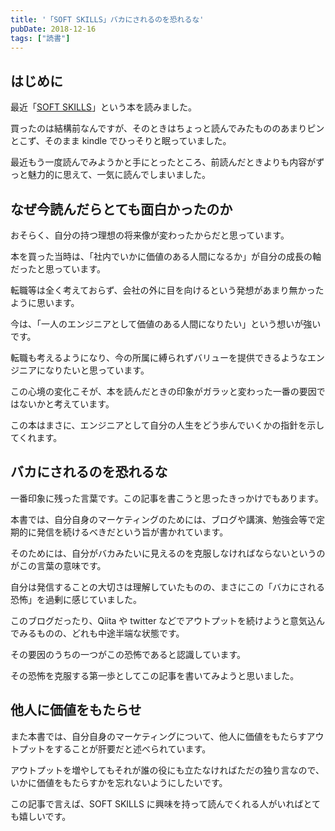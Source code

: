 ```yaml
---
title: '「SOFT SKILLS」バカにされるのを恐れるな'
pubDate: 2018-12-16
tags: ["読書"]
---
```


## はじめに

最近「[SOFT SKILLS](https://bookplus.nikkei.com/atcl/catalog/16/P51550/)」という本を読みました。

買ったのは結構前なんですが、そのときはちょっと読んでみたもののあまりピンとこず、そのまま kindle でひっそりと眠っていました。

最近もう一度読んでみようかと手にとったところ、前読んだときよりも内容がずっと魅力的に思えて、一気に読んでしまいました。

## なぜ今読んだらとても面白かったのか

おそらく、自分の持つ理想の将来像が変わったからだと思っています。

本を買った当時は、「社内でいかに価値のある人間になるか」が自分の成長の軸だったと思っています。

転職等は全く考えておらず、会社の外に目を向けるという発想があまり無かったように思います。

今は、「一人のエンジニアとして価値のある人間になりたい」という想いが強いです。

転職も考えるようになり、今の所属に縛られずバリューを提供できるようなエンジニアになりたいと思っています。

この心境の変化こそが、本を読んだときの印象がガラッと変わった一番の要因ではないかと考えています。

この本はまさに、エンジニアとして自分の人生をどう歩んでいくかの指針を示してくれます。

## バカにされるのを恐れるな

一番印象に残った言葉です。この記事を書こうと思ったきっかけでもあります。

本書では、自分自身のマーケティングのためには、ブログや講演、勉強会等で定期的に発信を続けるべきだという旨が書かれています。

そのためには、自分がバカみたいに見えるのを克服しなければならないというのがこの言葉の意味です。

自分は発信することの大切さは理解していたものの、まさにこの「バカにされる恐怖」を過剰に感じていました。

このブログだったり、Qiita や twitter などでアウトプットを続けようと意気込んでみるものの、どれも中途半端な状態です。

その要因のうちの一つがこの恐怖であると認識しています。

その恐怖を克服する第一歩としてこの記事を書いてみようと思いました。

## 他人に価値をもたらせ

また本書では、自分自身のマーケティングについて、他人に価値をもたらすアウトプットをすることが肝要だと述べられています。

アウトプットを増やしてもそれが誰の役にも立たなければただの独り言なので、いかに価値をもたらすかを忘れないようにしたいです。

この記事で言えば、SOFT SKILLS に興味を持って読んでくれる人がいればとても嬉しいです。
